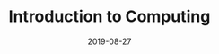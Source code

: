 ---
title: "Introduction to Computing"
collection: talks
type: "Tutorial"
permalink: /talks/2019-08-27-intro2comp
venue: "Indian Institute of Technology Gandhinagar"
date: 2019-08-27
location: "Gandhinagar, India"

---